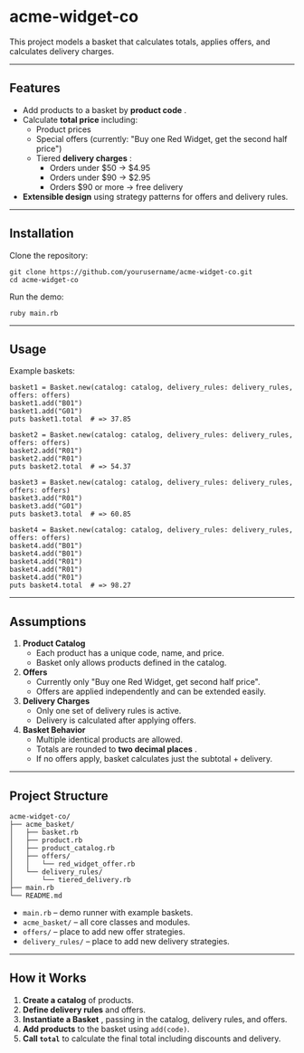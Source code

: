 # acme-widget-co


This project models a basket that calculates totals, applies offers, and calculates delivery charges.

---

## Features

* Add products to a basket by  **product code** .
* Calculate **total price** including:
  * Product prices
  * Special offers (currently: "Buy one Red Widget, get the second half price")
  * Tiered  **delivery charges** :
    * Orders under $50 → $4.95
    * Orders under $90 → $2.95
    * Orders $90 or more → free delivery
* **Extensible design** using strategy patterns for offers and delivery rules.

---

## Installation

Clone the repository:

<pre class="overflow-visible!" data-start="787" data-end="877"><div class="contain-inline-size rounded-2xl relative bg-token-sidebar-surface-primary"><div class="sticky top-9"><div class="absolute end-0 bottom-0 flex h-9 items-center pe-2"><div class="bg-token-bg-elevated-secondary text-token-text-secondary flex items-center gap-4 rounded-sm px-2 font-sans text-xs"></div></div></div><div class="overflow-y-auto p-4" dir="ltr"><code class="whitespace-pre! language-bash"><span><span>git </span><span>clone</span><span> https://github.com/yourusername/acme-widget-co.git
</span><span>cd</span><span> acme-widget-co
</span></span></code></div></div></pre>

Run the demo:

<pre class="overflow-visible!" data-start="894" data-end="918"><div class="contain-inline-size rounded-2xl relative bg-token-sidebar-surface-primary"><div class="sticky top-9"><div class="absolute end-0 bottom-0 flex h-9 items-center pe-2"><div class="bg-token-bg-elevated-secondary text-token-text-secondary flex items-center gap-4 rounded-sm px-2 font-sans text-xs"></div></div></div><div class="overflow-y-auto p-4" dir="ltr"><code class="whitespace-pre! language-bash"><span><span>ruby main.rb
</span></span></code></div></div></pre>

---

## Usage

Example baskets:

<pre class="overflow-visible!" data-start="953" data-end="1648"><div class="contain-inline-size rounded-2xl relative bg-token-sidebar-surface-primary"><div class="sticky top-9"><div class="absolute end-0 bottom-0 flex h-9 items-center pe-2"><div class="bg-token-bg-elevated-secondary text-token-text-secondary flex items-center gap-4 rounded-sm px-2 font-sans text-xs"></div></div></div><div class="overflow-y-auto p-4" dir="ltr"><code class="whitespace-pre! language-ruby"><span><span>basket1 = </span><span>Basket</span><span>.new(</span><span>catalog:</span><span> catalog, </span><span>delivery_rules:</span><span> delivery_rules, </span><span>offers:</span><span> offers)
basket1.add(</span><span>"B01"</span><span>)
basket1.add(</span><span>"G01"</span><span>)
puts basket1.total  </span><span># => 37.85</span><span>

basket2 = </span><span>Basket</span><span>.new(</span><span>catalog:</span><span> catalog, </span><span>delivery_rules:</span><span> delivery_rules, </span><span>offers:</span><span> offers)
basket2.add(</span><span>"R01"</span><span>)
basket2.add(</span><span>"R01"</span><span>)
puts basket2.total  </span><span># => 54.37</span><span>

basket3 = </span><span>Basket</span><span>.new(</span><span>catalog:</span><span> catalog, </span><span>delivery_rules:</span><span> delivery_rules, </span><span>offers:</span><span> offers)
basket3.add(</span><span>"R01"</span><span>)
basket3.add(</span><span>"G01"</span><span>)
puts basket3.total  </span><span># => 60.85</span><span>

basket4 = </span><span>Basket</span><span>.new(</span><span>catalog:</span><span> catalog, </span><span>delivery_rules:</span><span> delivery_rules, </span><span>offers:</span><span> offers)
basket4.add(</span><span>"B01"</span><span>)
basket4.add(</span><span>"B01"</span><span>)
basket4.add(</span><span>"R01"</span><span>)
basket4.add(</span><span>"R01"</span><span>)
basket4.add(</span><span>"R01"</span><span>)
puts basket4.total  </span><span># => 98.27</span><span>
</span></span></code></div></div></pre>

---

## Assumptions

1. **Product Catalog**
   * Each product has a unique code, name, and price.
   * Basket only allows products defined in the catalog.
2. **Offers**
   * Currently only "Buy one Red Widget, get second half price".
   * Offers are applied independently and can be extended easily.
3. **Delivery Charges**
   * Only one set of delivery rules is active.
   * Delivery is calculated after applying offers.
4. **Basket Behavior**
   * Multiple identical products are allowed.
   * Totals are rounded to  **two decimal places** .
   * If no offers apply, basket calculates just the subtotal + delivery.

---

## Project Structure

<pre class="overflow-visible!" data-start="2318" data-end="2551"><div class="contain-inline-size rounded-2xl relative bg-token-sidebar-surface-primary"><div class="sticky top-9"><div class="absolute end-0 bottom-0 flex h-9 items-center pe-2"><div class="bg-token-bg-elevated-secondary text-token-text-secondary flex items-center gap-4 rounded-sm px-2 font-sans text-xs"></div></div></div><div class="overflow-y-auto p-4" dir="ltr"><code class="whitespace-pre!"><span><span>acme-widget-co/
├── acme_basket/
│   ├── basket</span><span>.rb</span><span>
│   ├── product</span><span>.rb</span><span>
│   ├── product_catalog</span><span>.rb</span><span>
│   ├── offers/
│   │   └── red_widget_offer</span><span>.rb</span><span>
│   └── delivery_rules/
│       └── tiered_delivery</span><span>.rb</span><span>
├── </span><span>main</span><span>.rb</span><span>
└── README</span><span>.md</span><span>
</span></span></code></div></div></pre>

* `main.rb` – demo runner with example baskets.
* `acme_basket/` – all core classes and modules.
* `offers/` – place to add new offer strategies.
* `delivery_rules/` – place to add new delivery strategies.

---

## How it Works

1. **Create a catalog** of products.
2. **Define delivery rules** and offers.
3. **Instantiate a Basket** , passing in the catalog, delivery rules, and offers.
4. **Add products** to the basket using `add(code)`.
5. **Call `total`** to calculate the final total including discounts and delivery.
